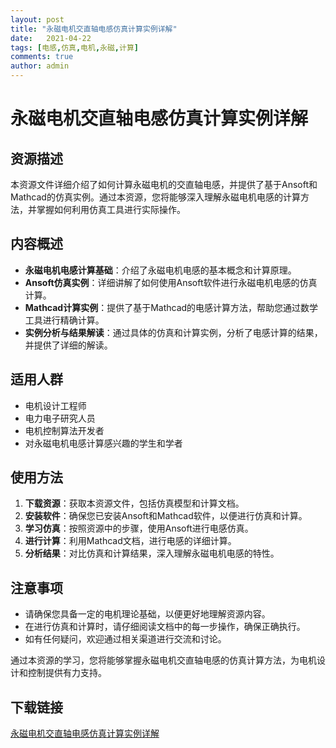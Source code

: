 ```yaml
---
layout: post
title: "永磁电机交直轴电感仿真计算实例详解"
date:   2021-04-22
tags: [电感,仿真,电机,永磁,计算]
comments: true
author: admin
---
```

# 永磁电机交直轴电感仿真计算实例详解

## 资源描述

本资源文件详细介绍了如何计算永磁电机的交直轴电感，并提供了基于Ansoft和Mathcad的仿真实例。通过本资源，您将能够深入理解永磁电机电感的计算方法，并掌握如何利用仿真工具进行实际操作。

## 内容概述

- **永磁电机电感计算基础**：介绍了永磁电机电感的基本概念和计算原理。
- **Ansoft仿真实例**：详细讲解了如何使用Ansoft软件进行永磁电机电感的仿真计算。
- **Mathcad计算实例**：提供了基于Mathcad的电感计算方法，帮助您通过数学工具进行精确计算。
- **实例分析与结果解读**：通过具体的仿真和计算实例，分析了电感计算的结果，并提供了详细的解读。

## 适用人群

- 电机设计工程师
- 电力电子研究人员
- 电机控制算法开发者
- 对永磁电机电感计算感兴趣的学生和学者

## 使用方法

1. **下载资源**：获取本资源文件，包括仿真模型和计算文档。
2. **安装软件**：确保您已安装Ansoft和Mathcad软件，以便进行仿真和计算。
3. **学习仿真**：按照资源中的步骤，使用Ansoft进行电感仿真。
4. **进行计算**：利用Mathcad文档，进行电感的详细计算。
5. **分析结果**：对比仿真和计算结果，深入理解永磁电机电感的特性。

## 注意事项

- 请确保您具备一定的电机理论基础，以便更好地理解资源内容。
- 在进行仿真和计算时，请仔细阅读文档中的每一步操作，确保正确执行。
- 如有任何疑问，欢迎通过相关渠道进行交流和讨论。

通过本资源的学习，您将能够掌握永磁电机交直轴电感的仿真计算方法，为电机设计和控制提供有力支持。

## 下载链接

[永磁电机交直轴电感仿真计算实例详解](https://pan.quark.cn/s/1e44ad9e002a)